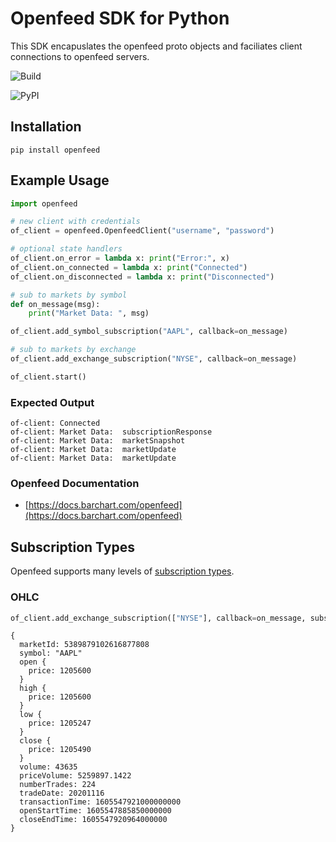 # Openfeed SDK for Python

This SDK encapuslates the openfeed proto objects and faciliates client connections to openfeed servers.

![Build](https://github.com/openfeed-org/sdk-python/workflows/PyPI%20and%20TestPyPI/badge.svg)

![PyPI](https://img.shields.io/pypi/v/openfeed?label=PyPI%20)

## Installation

```
pip install openfeed
```

## Example Usage

```python
import openfeed

# new client with credentials
of_client = openfeed.OpenfeedClient("username", "password")

# optional state handlers
of_client.on_error = lambda x: print("Error:", x)
of_client.on_connected = lambda x: print("Connected")
of_client.on_disconnected = lambda x: print("Disconnected")

# sub to markets by symbol
def on_message(msg):
    print("Market Data: ", msg)

of_client.add_symbol_subscription("AAPL", callback=on_message)

# sub to markets by exchange
of_client.add_exchange_subscription("NYSE", callback=on_message)

of_client.start()
```

### Expected Output

```log
of-client: Connected
of-client: Market Data:  subscriptionResponse
of-client: Market Data:  marketSnapshot
of-client: Market Data:  marketUpdate
of-client: Market Data:  marketUpdate
```

### Openfeed Documentation

* [https://docs.barchart.com/openfeed](https://docs.barchart.com/openfeed)

## Subscription Types

Openfeed supports many levels of [subscription types](https://docs.barchart.com/openfeed/#/proto?id=subscriptiontype).

### OHLC

```python
of_client.add_exchange_subscription(["NYSE"], callback=on_message, subscription_type=["OHLC"])
```

```
{
  marketId: 5389879102616877808
  symbol: "AAPL"
  open {
    price: 1205600
  }
  high {
    price: 1205600
  }
  low {
    price: 1205247
  }
  close {
    price: 1205490
  }
  volume: 43635
  priceVolume: 5259897.1422
  numberTrades: 224
  tradeDate: 20201116
  transactionTime: 1605547921000000000
  openStartTime: 1605547885850000000
  closeEndTime: 1605547920964000000
}
```
